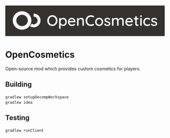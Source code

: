 [![Alt text](./src/main/resources/OCBanner.png)](https://github.com/opencosmetics/opencosmetics)

# OpenCosmetics

Open-source mod which provides custom cosmetics for players. 

## Building

`gradlew setupDecompWorkspace`  
`gradlew idea`

## Testing

`gradlew runClient`